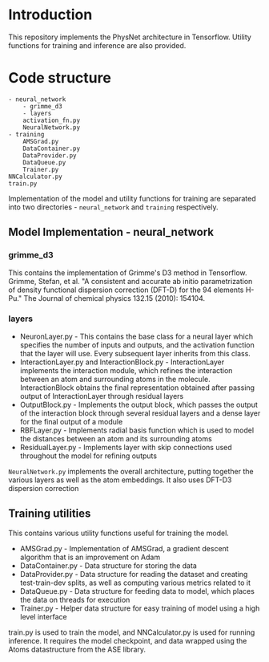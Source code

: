 # Introduction 
This repository implements the PhysNet architecture in Tensorflow. Utility functions for training and inference are also provided. 

# Code structure 

    - neural_network 
        - grimme_d3 
        - layers 
        activation_fn.py
        NeuralNetwork.py
    - training 
        AMSGrad.py
        DataContainer.py
        DataProvider.py
        DataQueue.py
        Trainer.py
    NNCalculator.py
    train.py 

Implementation of the model and utility functions for training are separated into two directories - ```neural_network``` and ```training``` respectively.   

## Model Implementation - neural_network
### grimme_d3 
This contains the implementation of Grimme's D3 method in Tensorflow.  
Grimme, Stefan, et al. "A consistent and accurate ab initio parametrization of density functional dispersion correction (DFT-D) for the 94 elements H-Pu." The Journal of chemical physics 132.15 (2010): 154104.

### layers 
- NeuronLayer.py - This contains the base class for a neural layer which specifies the number of inputs and outputs, and the activation function that the layer will use. Every subsequent layer inherits from this class.  
- InteractionLayer.py and InteractionBlock.py - InteractionLayer implements the interaction module, which refines the interaction between an atom and surrounding atoms in the molecule. InteractionBlock obtains the final representation obtained after passing output of InteractionLayer through residual layers 
- OutputBlock.py - Implements the output block, which passes the output of the interaction block through several residual layers and a dense layer for the final output of a module 
- RBFLayer.py - Implements radial basis function which is used to model the distances between an atom and its surrounding atoms 
- ResidualLayer.py - Implements layer with skip connections used throughout the model for refining outputs 

```NeuralNetwork.py``` implements the overall architecture, putting together the various layers as well as the atom embeddings. It also uses DFT-D3 dispersion correction

## Training utilities
This contains various utility functions useful for training the model.   
- AMSGrad.py - Implementation of AMSGrad, a gradient descent algorithm that is an improvement on Adam  
- DataContainer.py - Data structure for storing the data  
- DataProvider.py - Data structure for reading the dataset and creating test-train-dev splits, as well as computing various metrics related to it 
- DataQueue.py - Data structure for feeding data to model, which places the data on threads for execution  
- Trainer.py - Helper data structure for easy training of model using a high level interface  

train.py is used to train the model, and NNCalculator.py is used for running inference. It requires the model checkpoint, and data wrapped using the Atoms datastructure from the ASE library.   
